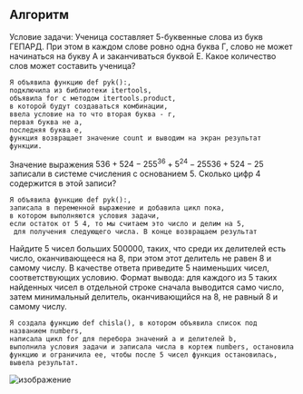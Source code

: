 ## Алгоритм
Условие задачи:
    Ученица составляет 5-буквенные слова из букв ГЕПАРД. При этом в каждом слове ровно одна буква Г, слово не может начинаться на букву А и заканчиваться буквой Е. Какое количество слов может составить ученица?

    Я объявила функцию def pyk():, 
    подключила из библиотеки itertools,
    объявила for с методом itertools.product, 
    в которой будут создаваться комбинации, 
    ввела условие на то что вторая буква - г, 
    первая буква не а,
    последняя буква е, 
    функция возвращает значение count и выводим на экран результат функции.
Значение выражения $536+524−25 5^{36} + 5^{24} − 25 536+524−25$
    записали в системе счисления с основанием 5. Сколько цифр 4 содержится в этой записи?


    Я объявила функцию def pyk():, 
    записала в переменной выражение и добавила цикл пока,
    в котором выполняются условия задачи, 
    если остаток от 5 4, то мы считаем это число и делим на 5,
     для получения следующего числа. В конце возвращаем результат


Найдите 5 чисел больших 500000, таких, что среди их делителей есть число, оканчивающееся на 8, при этом этот делитель не равен 8 и самому числу. В качестве ответа приведите 5 наименьших чисел, соответствующих условию.
Формат вывода: для каждого из 5 таких найденных чисел в отдельной строке сначала выводится само число, затем минимальный делитель, оканчивающийся на 8, не равный 8 и самому числу.
   
    Я создала функцию def chisla(), в котором объявила список под названием numbers, 
    написала цикл for для перебора значений a и делителей b, 
    выполнила условия задачи и записала числа в кортеж numbers, остановила функцию и ограничила ее, чтобы после 5 чисел функция остановилась, вывела результат.
![изображение](https://github.com/DarkSwordss89125/Algoritm/assets/160292757/39dc66fe-4ea8-4973-8a08-cc7b850c6dd2)

